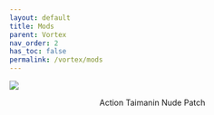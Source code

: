 ```yaml
---
layout: default
title: Mods
parent: Vortex
nav_order: 2
has_toc: false
permalink: /vortex/mods
---
```


<div class="card">
  <a href="https://www.nexusmods.com/mods/2?game_id=7680" target="_blank">
    <img src="https://staticdelivery.nexusmods.com/mods/7680/images/headers/2_1746408573.jpg" /></a>
  <div class="container">
    <p style="text-align:center" class="text-delta">Action Taimanin Nude Patch</p>
  </div>
</div>

